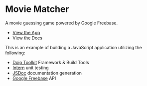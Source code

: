 Movie Matcher
====================================================
A movie guessing game powered by Google Freebase. 

* [View the App](http://www.kldodge.com/movie-quizzer-dojo/)
* [View the Docs](http://www.kldodge.com/movie-quizzer-dojo/docs)

This is an example of building a JavaScript application utilizing the following:

* [Dojo Toolkit](http://dojotoolkit.org/) Framework & Build Tools
* [Intern](http://theintern.io/) unit testing
* [JSDoc](http://usejsdoc.org/) documentation generation
* [Google Freebase](https://www.freebase.com/) API
